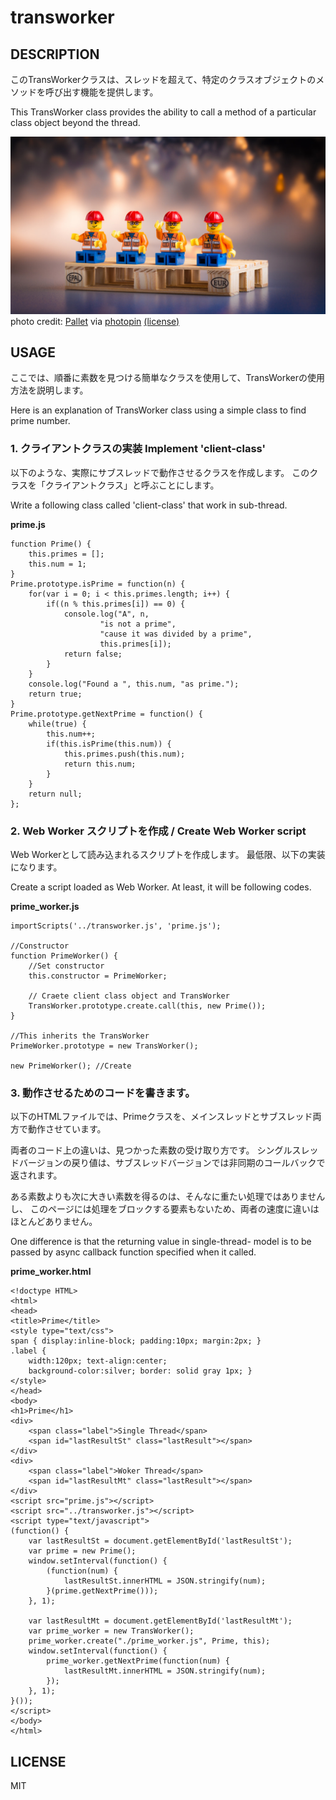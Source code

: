 transworker
===========

DESCRIPTION
-----------

このTransWorkerクラスは、スレッドを超えて、特定のクラスオブジェクトのメソッドを呼び出す機能を提供します。

This TransWorker class provides the ability to call a method of a particular class object beyond the thread.

![](image/readme_top.png "TransWorker")
photo credit: <a href="http://www.flickr.com/photos/57763385@N03/16058283699">Pallet</a> via <a href="http://photopin.com">photopin</a> <a href="https://creativecommons.org/licenses/by-nc-nd/2.0/">(license)</a>


USAGE
------

ここでは、順番に素数を見つける簡単なクラスを使用して、TransWorkerの使用方法を説明します。

Here is an explanation of TransWorker class using a simple class to find prime number.

### 1. クライアントクラスの実装 Implement 'client-class'

以下のような、実際にサブスレッドで動作させるクラスを作成します。
このクラスを「クライアントクラス」と呼ぶことにします。

Write a following class called 'client-class' that work in sub-thread.


__prime.js__

```
function Prime() {
    this.primes = [];
    this.num = 1;
}
Prime.prototype.isPrime = function(n) {
    for(var i = 0; i < this.primes.length; i++) {
        if((n % this.primes[i]) == 0) {
            console.log("A", n,
                    "is not a prime",
                    "cause it was divided by a prime",
                    this.primes[i]);
            return false;
        }
    }
    console.log("Found a ", this.num, "as prime.");
    return true;
}
Prime.prototype.getNextPrime = function() {
    while(true) {
        this.num++;
        if(this.isPrime(this.num)) {
            this.primes.push(this.num);
            return this.num;
        }
    }
    return null;
};
```
### 2. Web Worker スクリプトを作成 / Create Web Worker script

Web Workerとして読み込まれるスクリプトを作成します。
最低限、以下の実装になります。

Create a script loaded as Web Worker. At least, it will be following codes.

__prime_worker.js__

```
importScripts('../transworker.js', 'prime.js');

//Constructor
function PrimeWorker() {
    //Set constructor
    this.constructor = PrimeWorker;

    // Craete client class object and TransWorker
    TransWorker.prototype.create.call(this, new Prime());
}

//This inherits the TransWorker
PrimeWorker.prototype = new TransWorker();

new PrimeWorker(); //Create
```

### 3. 動作させるためのコードを書きます。

以下のHTMLファイルでは、Primeクラスを、メインスレッドとサブスレッド両方で動作させています。

両者のコード上の違いは、見つかった素数の受け取り方です。
シングルスレッドバージョンの戻り値は、サブスレッドバージョンでは非同期のコールバックで返されます。

ある素数よりも次に大きい素数を得るのは、そんなに重たい処理ではありませんし、
このページには処理をブロックする要素もないため、両者の速度に違いはほとんどありません。


One difference is that the returning value in single-thread-
model is to be passed by async callback function specified
when it called.

__prime_worker.html__

```
<!doctype HTML>
<html>
<head>
<title>Prime</title>
<style type="text/css">
span { display:inline-block; padding:10px; margin:2px; }
.label {
    width:120px; text-align:center;
    background-color:silver; border: solid gray 1px; }
</style>
</head>
<body>
<h1>Prime</h1>
<div>
    <span class="label">Single Thread</span>
    <span id="lastResultSt" class="lastResult"></span>
</div>
<div>
    <span class="label">Woker Thread</span>
    <span id="lastResultMt" class="lastResult"></span>
</div>
<script src="prime.js"></script>
<script src="../transworker.js"></script>
<script type="text/javascript">
(function() {
    var lastResultSt = document.getElementById('lastResultSt');
    var prime = new Prime();
    window.setInterval(function() {
        (function(num) {
            lastResultSt.innerHTML = JSON.stringify(num);
        }(prime.getNextPrime()));
    }, 1);

    var lastResultMt = document.getElementById('lastResultMt');
    var prime_worker = new TransWorker();
    prime_worker.create("./prime_worker.js", Prime, this);
    window.setInterval(function() {
        prime_worker.getNextPrime(function(num) {
            lastResultMt.innerHTML = JSON.stringify(num);
        });
    }, 1);
}());
</script>
</body>
</html>
```


LICENSE
-------

MIT
